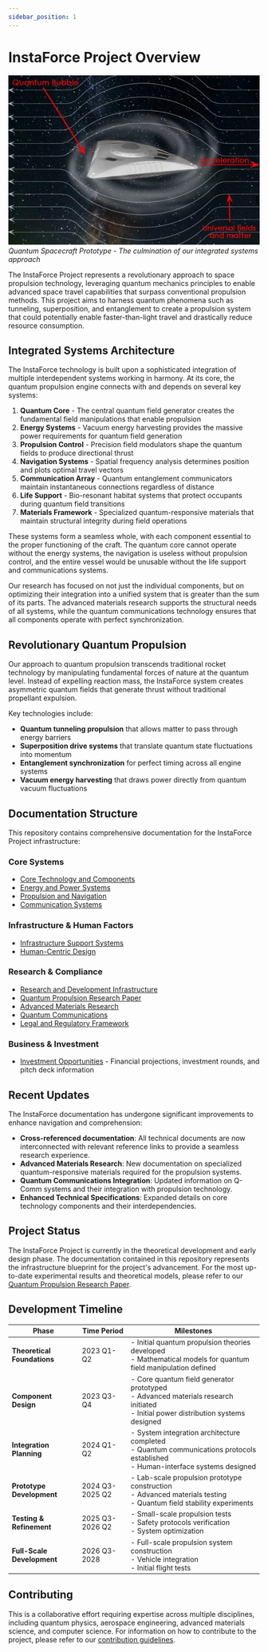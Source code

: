 ```yaml
---
sidebar_position: 1
---
```


# InstaForce Project Overview

![Quantum Spacecraft - InstaForce Prototype](/img/photos/quantum-research-fig9-quantum-spacecraft.png)
*Quantum Spacecraft Prototype - The culmination of our integrated systems approach*

The InstaForce Project represents a revolutionary approach to space propulsion technology, leveraging quantum mechanics principles to enable advanced space travel capabilities that surpass conventional propulsion methods. This project aims to harness quantum phenomena such as tunneling, superposition, and entanglement to create a propulsion system that could potentially enable faster-than-light travel and drastically reduce resource consumption.

## Integrated Systems Architecture

The InstaForce technology is built upon a sophisticated integration of multiple interdependent systems working in harmony. At its core, the quantum propulsion engine connects with and depends on several key systems:

1. **Quantum Core** - The central quantum field generator creates the fundamental field manipulations that enable propulsion
2. **Energy Systems** - Vacuum energy harvesting provides the massive power requirements for quantum field generation
3. **Propulsion Control** - Precision field modulators shape the quantum fields to produce directional thrust
4. **Navigation Systems** - Spatial frequency analysis determines position and plots optimal travel vectors
5. **Communication Array** - Quantum entanglement communicators maintain instantaneous connections regardless of distance
6. **Life Support** - Bio-resonant habitat systems that protect occupants during quantum field transitions
7. **Materials Framework** - Specialized quantum-responsive materials that maintain structural integrity during field operations

These systems form a seamless whole, with each component essential to the proper functioning of the craft. The quantum core cannot operate without the energy systems, the navigation is useless without propulsion control, and the entire vessel would be unusable without the life support and communications systems.

Our research has focused on not just the individual components, but on optimizing their integration into a unified system that is greater than the sum of its parts. The advanced materials research supports the structural needs of all systems, while the quantum communications technology ensures that all components operate with perfect synchronization.

## Revolutionary Quantum Propulsion

Our approach to quantum propulsion transcends traditional rocket technology by manipulating fundamental forces of nature at the quantum level. Instead of expelling reaction mass, the InstaForce system creates asymmetric quantum fields that generate thrust without traditional propellant expulsion.

Key technologies include:
- **Quantum tunneling propulsion** that allows matter to pass through energy barriers
- **Superposition drive systems** that translate quantum state fluctuations into momentum
- **Entanglement synchronization** for perfect timing across all engine systems
- **Vacuum energy harvesting** that draws power directly from quantum vacuum fluctuations

## Documentation Structure

This repository contains comprehensive documentation for the InstaForce Project infrastructure:

### Core Systems
- [Core Technology and Components](core-documentation/core-technology)
- [Energy and Power Systems](core-documentation/energy-systems)
- [Propulsion and Navigation](core-documentation/propulsion-navigation)
- [Communication Systems](core-documentation/communication-systems)

### Infrastructure & Human Factors
- [Infrastructure Support Systems](infrastructure-documentation/support-systems)
- [Human-Centric Design](infrastructure-documentation/human-centric-design)

### Research & Compliance
- [Research and Development Infrastructure](research-documentation/research-development)
- [Quantum Propulsion Research Paper](research-documentation/quantum-research-paper)
- [Advanced Materials Research](research-documentation/advanced-materials-research)
- [Quantum Communications](research-documentation/quantum-communications)
- [Legal and Regulatory Framework](research-documentation/legal-regulatory)

### Business & Investment
- [Investment Opportunities](investment) - Financial projections, investment rounds, and pitch deck information

## Recent Updates

The InstaForce documentation has undergone significant improvements to enhance navigation and comprehension:

- **Cross-referenced documentation**: All technical documents are now interconnected with relevant reference links to provide a seamless research experience.
- **Advanced Materials Research**: New documentation on specialized quantum-responsive materials required for the propulsion systems.
- **Quantum Communications Integration**: Updated information on Q-Comm systems and their integration with propulsion technology.
- **Enhanced Technical Specifications**: Expanded details on core technology components and their interdependencies.

## Project Status

The InstaForce Project is currently in the theoretical development and early design phase. The documentation contained in this repository represents the infrastructure blueprint for the project's advancement. For the most up-to-date experimental results and theoretical models, please refer to our [Quantum Propulsion Research Paper](research-documentation/quantum-research-paper).

## Development Timeline

| Phase | Time Period | Milestones |
|-------|------------|------------|
| **Theoretical Foundations** | 2023 Q1-Q2 | - Initial quantum propulsion theories developed<br/>- Mathematical models for quantum field manipulation defined |
| **Component Design** | 2023 Q3-Q4 | - Core quantum field generator prototyped<br/>- Advanced materials research initiated<br/>- Initial power distribution systems designed |
| **Integration Planning** | 2024 Q1-Q2 | - System integration architecture completed<br/>- Quantum communications protocols established<br/>- Human-interface systems designed |
| **Prototype Development** | 2024 Q3-2025 Q2 | - Lab-scale propulsion prototype construction<br/>- Advanced materials testing<br/>- Quantum field stability experiments |
| **Testing & Refinement** | 2025 Q3-2026 Q2 | - Small-scale propulsion tests<br/>- Safety protocols verification<br/>- System optimization |
| **Full-Scale Development** | 2026 Q3-2028 | - Full-scale propulsion system construction<br/>- Vehicle integration<br/>- Initial flight tests |

## Contributing

This is a collaborative effort requiring expertise across multiple disciplines, including quantum physics, aerospace engineering, advanced materials science, and computer science. For information on how to contribute to the project, please refer to our [contribution guidelines](contributing). 